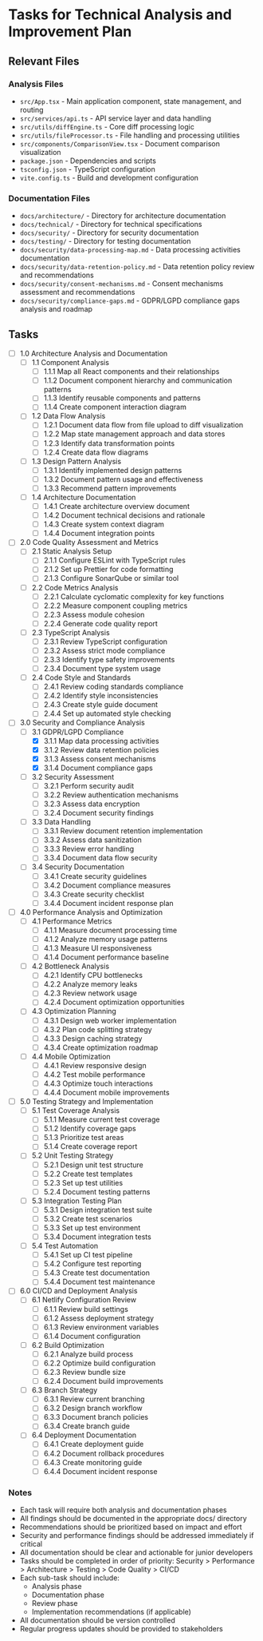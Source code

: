 # Tasks for Technical Analysis and Improvement Plan

## Relevant Files

### Analysis Files
- `src/App.tsx` - Main application component, state management, and routing
- `src/services/api.ts` - API service layer and data handling
- `src/utils/diffEngine.ts` - Core diff processing logic
- `src/utils/fileProcessor.ts` - File handling and processing utilities
- `src/components/ComparisonView.tsx` - Document comparison visualization
- `package.json` - Dependencies and scripts
- `tsconfig.json` - TypeScript configuration
- `vite.config.ts` - Build and development configuration

### Documentation Files
- `docs/architecture/` - Directory for architecture documentation
- `docs/technical/` - Directory for technical specifications
- `docs/security/` - Directory for security documentation
- `docs/testing/` - Directory for testing documentation
- `docs/security/data-processing-map.md` - Data processing activities documentation
- `docs/security/data-retention-policy.md` - Data retention policy review and recommendations
- `docs/security/consent-mechanisms.md` - Consent mechanisms assessment and recommendations
- `docs/security/compliance-gaps.md` - GDPR/LGPD compliance gaps analysis and roadmap

## Tasks

- [ ] 1.0 Architecture Analysis and Documentation
  - [ ] 1.1 Component Analysis
    - [ ] 1.1.1 Map all React components and their relationships
    - [ ] 1.1.2 Document component hierarchy and communication patterns
    - [ ] 1.1.3 Identify reusable components and patterns
    - [ ] 1.1.4 Create component interaction diagram
  - [ ] 1.2 Data Flow Analysis
    - [ ] 1.2.1 Document data flow from file upload to diff visualization
    - [ ] 1.2.2 Map state management approach and data stores
    - [ ] 1.2.3 Identify data transformation points
    - [ ] 1.2.4 Create data flow diagrams
  - [ ] 1.3 Design Pattern Analysis
    - [ ] 1.3.1 Identify implemented design patterns
    - [ ] 1.3.2 Document pattern usage and effectiveness
    - [ ] 1.3.3 Recommend pattern improvements
  - [ ] 1.4 Architecture Documentation
    - [ ] 1.4.1 Create architecture overview document
    - [ ] 1.4.2 Document technical decisions and rationale
    - [ ] 1.4.3 Create system context diagram
    - [ ] 1.4.4 Document integration points

- [ ] 2.0 Code Quality Assessment and Metrics
  - [ ] 2.1 Static Analysis Setup
    - [ ] 2.1.1 Configure ESLint with TypeScript rules
    - [ ] 2.1.2 Set up Prettier for code formatting
    - [ ] 2.1.3 Configure SonarQube or similar tool
  - [ ] 2.2 Code Metrics Analysis
    - [ ] 2.2.1 Calculate cyclomatic complexity for key functions
    - [ ] 2.2.2 Measure component coupling metrics
    - [ ] 2.2.3 Assess module cohesion
    - [ ] 2.2.4 Generate code quality report
  - [ ] 2.3 TypeScript Analysis
    - [ ] 2.3.1 Review TypeScript configuration
    - [ ] 2.3.2 Assess strict mode compliance
    - [ ] 2.3.3 Identify type safety improvements
    - [ ] 2.3.4 Document type system usage
  - [ ] 2.4 Code Style and Standards
    - [ ] 2.4.1 Review coding standards compliance
    - [ ] 2.4.2 Identify style inconsistencies
    - [ ] 2.4.3 Create style guide document
    - [ ] 2.4.4 Set up automated style checking

- [ ] 3.0 Security and Compliance Analysis
  - [ ] 3.1 GDPR/LGPD Compliance
    - [x] 3.1.1 Map data processing activities
    - [x] 3.1.2 Review data retention policies
    - [x] 3.1.3 Assess consent mechanisms
    - [x] 3.1.4 Document compliance gaps
  - [ ] 3.2 Security Assessment
    - [ ] 3.2.1 Perform security audit
    - [ ] 3.2.2 Review authentication mechanisms
    - [ ] 3.2.3 Assess data encryption
    - [ ] 3.2.4 Document security findings
  - [ ] 3.3 Data Handling
    - [ ] 3.3.1 Review document retention implementation
    - [ ] 3.3.2 Assess data sanitization
    - [ ] 3.3.3 Review error handling
    - [ ] 3.3.4 Document data flow security
  - [ ] 3.4 Security Documentation
    - [ ] 3.4.1 Create security guidelines
    - [ ] 3.4.2 Document compliance measures
    - [ ] 3.4.3 Create security checklist
    - [ ] 3.4.4 Document incident response plan

- [ ] 4.0 Performance Analysis and Optimization
  - [ ] 4.1 Performance Metrics
    - [ ] 4.1.1 Measure document processing time
    - [ ] 4.1.2 Analyze memory usage patterns
    - [ ] 4.1.3 Measure UI responsiveness
    - [ ] 4.1.4 Document performance baseline
  - [ ] 4.2 Bottleneck Analysis
    - [ ] 4.2.1 Identify CPU bottlenecks
    - [ ] 4.2.2 Analyze memory leaks
    - [ ] 4.2.3 Review network usage
    - [ ] 4.2.4 Document optimization opportunities
  - [ ] 4.3 Optimization Planning
    - [ ] 4.3.1 Design web worker implementation
    - [ ] 4.3.2 Plan code splitting strategy
    - [ ] 4.3.3 Design caching strategy
    - [ ] 4.3.4 Create optimization roadmap
  - [ ] 4.4 Mobile Optimization
    - [ ] 4.4.1 Review responsive design
    - [ ] 4.4.2 Test mobile performance
    - [ ] 4.4.3 Optimize touch interactions
    - [ ] 4.4.4 Document mobile improvements

- [ ] 5.0 Testing Strategy and Implementation
  - [ ] 5.1 Test Coverage Analysis
    - [ ] 5.1.1 Measure current test coverage
    - [ ] 5.1.2 Identify coverage gaps
    - [ ] 5.1.3 Prioritize test areas
    - [ ] 5.1.4 Create coverage report
  - [ ] 5.2 Unit Testing Strategy
    - [ ] 5.2.1 Design unit test structure
    - [ ] 5.2.2 Create test templates
    - [ ] 5.2.3 Set up test utilities
    - [ ] 5.2.4 Document testing patterns
  - [ ] 5.3 Integration Testing Plan
    - [ ] 5.3.1 Design integration test suite
    - [ ] 5.3.2 Create test scenarios
    - [ ] 5.3.3 Set up test environment
    - [ ] 5.3.4 Document integration tests
  - [ ] 5.4 Test Automation
    - [ ] 5.4.1 Set up CI test pipeline
    - [ ] 5.4.2 Configure test reporting
    - [ ] 5.4.3 Create test documentation
    - [ ] 5.4.4 Document test maintenance

- [ ] 6.0 CI/CD and Deployment Analysis
  - [ ] 6.1 Netlify Configuration Review
    - [ ] 6.1.1 Review build settings
    - [ ] 6.1.2 Assess deployment strategy
    - [ ] 6.1.3 Review environment variables
    - [ ] 6.1.4 Document configuration
  - [ ] 6.2 Build Optimization
    - [ ] 6.2.1 Analyze build process
    - [ ] 6.2.2 Optimize build configuration
    - [ ] 6.2.3 Review bundle size
    - [ ] 6.2.4 Document build improvements
  - [ ] 6.3 Branch Strategy
    - [ ] 6.3.1 Review current branching
    - [ ] 6.3.2 Design branch workflow
    - [ ] 6.3.3 Document branch policies
    - [ ] 6.3.4 Create branch guide
  - [ ] 6.4 Deployment Documentation
    - [ ] 6.4.1 Create deployment guide
    - [ ] 6.4.2 Document rollback procedures
    - [ ] 6.4.3 Create monitoring guide
    - [ ] 6.4.4 Document incident response

### Notes
- Each task will require both analysis and documentation phases
- All findings should be documented in the appropriate docs/ directory
- Recommendations should be prioritized based on impact and effort
- Security and performance findings should be addressed immediately if critical
- All documentation should be clear and actionable for junior developers
- Tasks should be completed in order of priority: Security > Performance > Architecture > Testing > Code Quality > CI/CD
- Each sub-task should include:
  - Analysis phase
  - Documentation phase
  - Review phase
  - Implementation recommendations (if applicable)
- All documentation should be version controlled
- Regular progress updates should be provided to stakeholders 